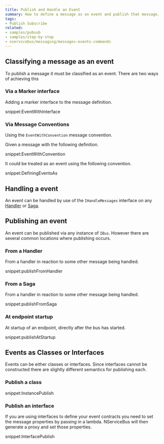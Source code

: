 ```yaml
---
title: Publish and Handle an Event
summary: How to define a message as an event and publish that message.
tags:
- Publish Subscribe
related:
- samples/pubsub
- samples/step-by-step
- nservicebus/messaging/messages-events-commands
---
```



## Classifying a message as an event

To publish a message it must be classified as an event. There are two ways of achieving this 


### Via a Marker interface

Adding a marker interface to the message definition.

snippet:EventWithInterface


### Via Message Conventions

Using the `EventWithConvention` message convention.

Given a message with the following definition.

snippet:EventWithConvention

It could be treated as an event using the following convention. 

snippet:DefiningEventsAs


## Handling a event

An event can be handled by use of the `IHandleMessages` interface on any [Handler](/nservicebus/handlers) or [Saga](/nservicebus/sagas).


## Publishing an event

An event can be published via any instance of `IBus`. However there are several common locations where publishing occurs.


### From a Handler

From a handler in reaction to some other message being handled.

snippet:publishFromHandler


### From a Saga

From a handler in reaction to some other message being handled.

snippet:publishFromSaga


### At endpoint startup

At startup of an endpoint, directly after the bus has started.

snippet:publishAtStartup


## Events as Classes or Interfaces

Events can be either classes or interfaces. Since interfaces cannot be constructed there are slightly different semantics for publishing each.


### Publish a class 

snippet:InstancePublish


### Publish an interface

If you are using interfaces to define your event contracts you need to set the message properties by passing in a lambda. NServiceBus will then generate a proxy and set those properties. 

snippet:InterfacePublish
